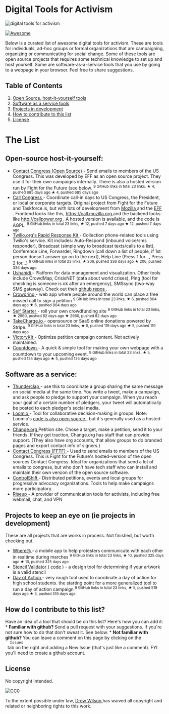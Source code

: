 <h1>
 Digital Tools for Activism
</h1>
<p>
 <img alt="digital tools for activism" src="https://raw.githubusercontent.com/drewrwilson/toolsforactivism/master/digital-tool.jpg" title="digital tools for activism"/>
</p>
<p>
 <a href="https://github.com/sindresorhus/awesome">
  <img alt="Awesome" src="https://cdn.rawgit.com/sindresorhus/awesome/d7305f38d29fed78fa85652e3a63e154dd8e8829/media/badge.svg"/>
 </a>
</p>
<p>
 Below is a curated list of awesome digital tools for activism. These are tools for individuals, ad-hoc groups or formal organizations that are campaigning, organizing or communicating for social change. Some of these tools are open source projects that requires some technical knowledge to set up and host yourself. Some are software-as-a-service tools that you use by going to a webpage in your browser. Feel free to share suggestions.
</p>
<h2>
 Table of Contents
</h2>
<ol>
 <li>
  <a href="#open-source-host-it-yourself">
   Open Source, host-it-yourself tools
  </a>
 </li>
 <li>
  <a href="#software-as-a-service">
   Software as a service tools
  </a>
 </li>
 <li>
  <a href="#projects-to-keep-an-eye-on-ie-projects-in-development">
   Projects in development
  </a>
 </li>
 <li>
  <a href="#how-do-i-contribute-to-to-this-list">
   How to contribute to this list
  </a>
 </li>
 <li>
  <a href="#license">
   License
  </a>
 </li>
</ol>
<h1>
 The List
</h1>
<h2>
 Open-source host-it-yourself:
</h2>
<ul>
 <li>
  <a href="https://github.com/EFForg/contact-congress">
   Contact Congress (Open Source)
  </a>
  - Send emails to members of the US Congress. This was developed by EFF as an open source project. They use it for their own campaigns internally. There is also a hosted version run by Fight for the Future (see below.
  <sup>
   9 GitHub links in total 23 links, ★ 4, pushed 685 days ago
  </sup>
  <sup>
   &#9733 4, pushed 685 days ago
  </sup>
 </li>
 <li>
  <a href="https://github.com/fightforthefuture/call-congress">
   Call Congress
  </a>
  - Coordinate call-in days to US Congress, the President, or local or corporate targets. Original project from Fight for the Future and Taskforce.is, but with lots of development from
  <a href="https://github.com/mozilla/call-congress">
   Mozilla
  </a>
  and the
  <a href="https://github.com/effOrg/call-congress/tree/refactor/master">
   EFF
  </a>
  . Frontend looks like this,
  <a href="https://call.mozilla.org]">
   https://call.mozilla.org
  </a>
  and the backend looks like
  <a href="http://callpower.org/easy-to-use/">
   http://callpower.org
  </a>
  . A hosted version is available, and the code is AGPL.
  <sup>
   9 GitHub links in total 23 links, ★ 12, pushed 7 days ago
  </sup>
  <sup>
   &#9733 12, pushed 7 days ago
  </sup>
 </li>
 <li>
  <a href="https://github.com/Twilio-org/rapid-response-kit">
   Twilio.org's Rapid Response Kit
  </a>
  - Collection phone-related tools using Twilio's service. Kit includes: Auto-Respond (inbound voice/sms responder), Broadcast (simple way to broadcast texts/calls to a list), Conference Line, Forwarder, Ringdown (call down a list of people, if 1st person doesn't answer go on to the next), Help Line (Press 1 for..., Press 2 for...)
  <sup>
   9 GitHub links in total 23 links, ★ 206, pushed 336 days ago
  </sup>
  <sup>
   &#9733 206, pushed 336 days ago
  </sup>
 </li>
 <li>
  <a href="https://www.ushahidi.com/">
   Ushahidi
  </a>
  - Platform for data management and visualization. Other tools include CrowdMap, CrisisNET (data about world crises), Ping (tool for checking is someone is ok after an emergency), SMSsync (two-way SMS gateway). Check out their
  <a href="https://github.com/ushahidi">
   github repos
  </a>
  .
 </li>
 <li>
  <a href="https://github.com/therules/CrowdRing">
   Crowdring
  </a>
  - web app where people around the world can place a free missed call to sign a petition
  <sup>
   9 GitHub links in total 23 links, ★ 6, pushed 804 days ago
  </sup>
  <sup>
   &#9733 6, pushed 804 days ago
  </sup>
 </li>
 <li>
  <a href="https://github.com/lockitron/selfstarter">
   Self Starter
  </a>
  - roll your own crowdfunding site
  <sup>
   9 GitHub links in total 23 links, ★ 2960, pushed 82 days ago
  </sup>
  <sup>
   &#9733 2960, pushed 82 days ago
  </sup>
 </li>
 <li>
  <a href="https://github.com/controlshift/prague-server">
   TakeCharge.io
  </a>
  - opensource or SaaS online donations powered by Stripe.
  <sup>
   9 GitHub links in total 23 links, ★ 5, pushed 119 days ago
  </sup>
  <sup>
   &#9733 5, pushed 119 days ago
  </sup>
 </li>
 <li>
  <a href="http://www.victorykitapp.com">
   VictoryKit
  </a>
  - Optimize petition campaign content. Not actively maintained.
 </li>
 <li>
  <a href="https://github.com/drewrwilson/countdown">
   Countdown
  </a>
  - A quick & simple tool for making your own webpage with a countdown to your upcoming event.
  <sup>
   9 GitHub links in total 23 links, ★ 5, pushed 124 days ago
  </sup>
  <sup>
   &#9733 5, pushed 124 days ago
  </sup>
 </li>
</ul>
<h2>
 Software as a service:
</h2>
<ul>
 <li>
  <a href="http://thunderclap.it">
   Thunderclap
  </a>
  - use this to coordinate a group sharing the same message on social media at the same time. You write a tweet, make a campaign, and ask people to pledge to support your campaign. When you reach your goal of a certain number of pledgers, your tweet will automatically be posted to each pledger's social media.
 </li>
 <li>
  <a href="https://www.loomio.org/">
   Loomio
  </a>
  - Tool for collaborative decision-making in groups. Note: Loomio's
  <a href="https://github.com/loomio/loomio">
   code is also open source
  </a>
  , but it's generally used as a hosted service.
 </li>
 <li>
  <a href="https://www.change.org/">
   Change.org
  </a>
  Petition site. Chose a target, make a petition, send it to your friends. If they get traction, Change.org has staff that can provide support. (They also have org accounts, that allow groups to do branded pages and export contact info of signers.)
 </li>
 <li>
  <a href="http://congress.fightforthefuture.org/">
   Contact Congress (FFTF)
  </a>
  - Used to send emails to members of the US Congress. This is Fight for the Future's hosted-version of the open sources Contact Congress. Ideal for organizations that send a lot of emails to congress, but who don't have tech staff who can install and maintain their own version of the open source software.
 </li>
 <li>
  <a href="https://www.controlshiftlabs.com/">
   ControlShift
  </a>
  - Distributed petitions, events and local groups for progressive advocacy organizations. Tools to help make campaigns more participatory.
 </li>
 <li>
  <a href="http://riseup.net/">
   Riseup
  </a>
  - A provider of communication tools for activists, including free webmail, chat, and VPN
 </li>
</ul>
<h2>
 Projects to keep an eye on (ie projects in development)
</h2>
<p>
 These are all projects that are works in process. Not finished, but worth checking out.
</p>
<ul>
 <li>
  <a href="https://github.com/the-learning-collective/whereat-macroid">
   Where@
  </a>
  - a mobile app to help protesters communicate with each other in realtime during marches
  <sup>
   9 GitHub links in total 23 links, ★ 10, pushed 325 days ago
  </sup>
  <sup>
   &#9733 10, pushed 325 days ago
  </sup>
 </li>
 <li>
  <a href="https://drewrwilson.com/stencilvalidator/">
   Stencil Validator
  </a>
  (
  <a href="https://github.com/drewrwilson/stencilvalidator">
   code
  </a>
  ) - a design tool for determining if your artwork is a valid stencil
 </li>
 <li>
  <a href="https://github.com/handsupwalkout/handsupwalkout.github.io">
   Day of Action
  </a>
  - very rough tool used to coordinate a day of action for high school students. the starting point for a more generalized tool to run a day of action campaign
  <sup>
   9 GitHub links in total 23 links, ★ 5, pushed 519 days ago
  </sup>
  <sup>
   &#9733 5, pushed 519 days ago
  </sup>
 </li>
</ul>
<h2>
 How do I contribute to this list?
</h2>
<p>
 Have an idea of a tool that should be on this list? Here's how you can add it:
 *
 <strong>
  Familiar with github?
 </strong>
 Send a pull request with your suggestions. If you're not sure how to do that don't sweat it. See below.
 *
 <strong>
  Not familiar with github?
 </strong>
 You can leave a comment on this page by clicking on the
 <code>
  Issues
 </code>
 tab on the right and adding a New Issue (that's just like a comment). FYI you'll need to create a github account.
</p>
<h2>
 License
</h2>
<p>
 No copyright intended.
</p>
<p>
 <a href="https://creativecommons.org/publicdomain/zero/1.0/">
  <img alt="CC0" src="https://i.creativecommons.org/p/zero/1.0/88x31.png"/>
 </a>
</p>
<p>
 To the extent possible under law,
 <a href="https://drewrwilson.com">
  Drew Wilson
 </a>
 has waived all copyright and related or neighboring rights to this work.
</p>

